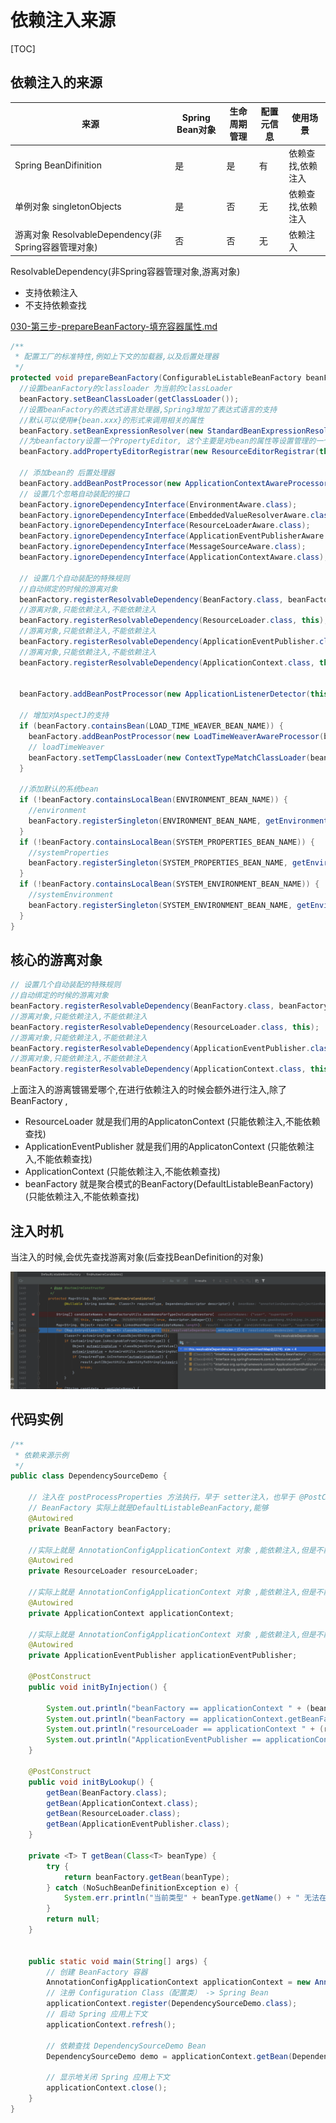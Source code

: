 # 依赖注入来源

[TOC]

## 依赖注入的来源

| 来源                                                | Spring Bean对象 | 生命周期管理 | 配置元信息 | 使用场景          |
| --------------------------------------------------- | --------------- | ------------ | ---------- | ----------------- |
| Spring BeanDifinition                               | 是              | 是           | 有         | 依赖查找,依赖注入 |
| 单例对象 singletonObjects                           | 是              | 否           | 无         | 依赖查找,依赖注入 |
| 游离对象 ResolvableDependency(非Spring容器管理对象) | 否              | 否           | 无         | 依赖注入          |

ResolvableDependency(非Spring容器管理对象,游离对象)

- 支持依赖注入
- 不支持依赖查找

 [030-第三步-prepareBeanFactory-填充容器属性.md](../080-Spring拓展点/030-第三步-prepareBeanFactory-填充容器属性.md) 

```java
/**
 * 配置工厂的标准特性,例如上下文的加载器,以及后置处理器
 */
protected void prepareBeanFactory(ConfigurableListableBeanFactory beanFactory) {
  //设置beanFactory的classloader 为当前的classLoader
  beanFactory.setBeanClassLoader(getClassLoader());
  //设置beanFactory的表达式语言处理器,Spring3增加了表达式语言的支持
  //默认可以使用#{bean.xxx}的形式来调用相关的属性
  beanFactory.setBeanExpressionResolver(new StandardBeanExpressionResolver(beanFactory.getBeanClassLoader()));
  //为beanfactory设置一个PropertyEditor, 这个主要是对bean的属性等设置管理的一个工具
  beanFactory.addPropertyEditorRegistrar(new ResourceEditorRegistrar(this, getEnvironment()));

  // 添加bean的 后置处理器
  beanFactory.addBeanPostProcessor(new ApplicationContextAwareProcessor(this));
  // 设置几个忽略自动装配的接口
  beanFactory.ignoreDependencyInterface(EnvironmentAware.class);
  beanFactory.ignoreDependencyInterface(EmbeddedValueResolverAware.class);
  beanFactory.ignoreDependencyInterface(ResourceLoaderAware.class);
  beanFactory.ignoreDependencyInterface(ApplicationEventPublisherAware.class);
  beanFactory.ignoreDependencyInterface(MessageSourceAware.class);
  beanFactory.ignoreDependencyInterface(ApplicationContextAware.class);

  // 设置几个自动装配的特殊规则
  //自动绑定的时候的游离对象
  beanFactory.registerResolvableDependency(BeanFactory.class, beanFactory);
  //游离对象,只能依赖注入,不能依赖注入
  beanFactory.registerResolvableDependency(ResourceLoader.class, this);
  //游离对象,只能依赖注入,不能依赖注入
  beanFactory.registerResolvableDependency(ApplicationEventPublisher.class, this);
  //游离对象,只能依赖注入,不能依赖注入
  beanFactory.registerResolvableDependency(ApplicationContext.class, this);


  beanFactory.addBeanPostProcessor(new ApplicationListenerDetector(this));

  // 增加对AspectJ的支持
  if (beanFactory.containsBean(LOAD_TIME_WEAVER_BEAN_NAME)) {
    beanFactory.addBeanPostProcessor(new LoadTimeWeaverAwareProcessor(beanFactory));
    // loadTimeWeaver
    beanFactory.setTempClassLoader(new ContextTypeMatchClassLoader(beanFactory.getBeanClassLoader()));
  }

  //添加默认的系统bean
  if (!beanFactory.containsLocalBean(ENVIRONMENT_BEAN_NAME)) {
    //environment
    beanFactory.registerSingleton(ENVIRONMENT_BEAN_NAME, getEnvironment());
  }
  if (!beanFactory.containsLocalBean(SYSTEM_PROPERTIES_BEAN_NAME)) {
    //systemProperties
    beanFactory.registerSingleton(SYSTEM_PROPERTIES_BEAN_NAME, getEnvironment().getSystemProperties());
  }
  if (!beanFactory.containsLocalBean(SYSTEM_ENVIRONMENT_BEAN_NAME)) {
    //systemEnvironment
    beanFactory.registerSingleton(SYSTEM_ENVIRONMENT_BEAN_NAME, getEnvironment().getSystemEnvironment());
  }
}
```

## 核心的游离对象

```java
// 设置几个自动装配的特殊规则
//自动绑定的时候的游离对象
beanFactory.registerResolvableDependency(BeanFactory.class, beanFactory);
//游离对象,只能依赖注入,不能依赖注入
beanFactory.registerResolvableDependency(ResourceLoader.class, this);
//游离对象,只能依赖注入,不能依赖注入
beanFactory.registerResolvableDependency(ApplicationEventPublisher.class, this);
//游离对象,只能依赖注入,不能依赖注入
beanFactory.registerResolvableDependency(ApplicationContext.class, this);
```

上面注入的游离镀锡爱哪个,在进行依赖注入的时候会额外进行注入,除了BeanFactory ,

- ResourceLoader  就是我们用的ApplicatonContext  (只能依赖注入,不能依赖查找)
- ApplicationEventPublisher 就是我们用的ApplicatonContext (只能依赖注入,不能依赖查找)
- ApplicationContext (只能依赖注入,不能依赖查找)
- beanFactory 就是聚合模式的BeanFactory(DefaultListableBeanFactory) (只能依赖注入,不能依赖查找)

## 注入时机

当注入的时候,会优先查找游离对象(后查找BeanDefinition的对象)

![image-20201112211515196](../../assets/image-20201112211515196.png)

## 代码实例

```java
/**
 * 依赖来源示例
 */
public class DependencySourceDemo {

    // 注入在 postProcessProperties 方法执行，早于 setter注入，也早于 @PostConstruct
  	// BeanFactory 实际上就是DefaultListableBeanFactory,能够 
  	@Autowired
    private BeanFactory beanFactory; 

  	//实际上就是 AnnotationConfigApplicationContext 对象 ,能依赖注入,但是不能依赖查找,属于游离对象
    @Autowired
    private ResourceLoader resourceLoader;

  	//实际上就是 AnnotationConfigApplicationContext 对象 ,能依赖注入,但是不能依赖查找,属于游离对象
    @Autowired
    private ApplicationContext applicationContext;

    //实际上就是 AnnotationConfigApplicationContext 对象 ,能依赖注入,但是不能依赖查找,属于游离对象
    @Autowired
    private ApplicationEventPublisher applicationEventPublisher;

    @PostConstruct
    public void initByInjection() {
    
        System.out.println("beanFactory == applicationContext " + (beanFactory == applicationContext));  //false
        System.out.println("beanFactory == applicationContext.getBeanFactory() " + (beanFactory == applicationContext.getAutowireCapableBeanFactory()));  //true
        System.out.println("resourceLoader == applicationContext " + (resourceLoader == applicationContext));  //true
        System.out.println("ApplicationEventPublisher == applicationContext " + (applicationEventPublisher == applicationContext));  //true
    }

    @PostConstruct
    public void initByLookup() {
        getBean(BeanFactory.class);
        getBean(ApplicationContext.class);
        getBean(ResourceLoader.class);
        getBean(ApplicationEventPublisher.class);
    }

    private <T> T getBean(Class<T> beanType) {
        try {
            return beanFactory.getBean(beanType);
        } catch (NoSuchBeanDefinitionException e) {
            System.err.println("当前类型" + beanType.getName() + " 无法在 BeanFactory 中查找!");
        }
        return null;
    }


    public static void main(String[] args) {
        // 创建 BeanFactory 容器
        AnnotationConfigApplicationContext applicationContext = new AnnotationConfigApplicationContext();
        // 注册 Configuration Class（配置类） -> Spring Bean
        applicationContext.register(DependencySourceDemo.class);
        // 启动 Spring 应用上下文
        applicationContext.refresh();

        // 依赖查找 DependencySourceDemo Bean
        DependencySourceDemo demo = applicationContext.getBean(DependencySourceDemo.class);

        // 显示地关闭 Spring 应用上下文
        applicationContext.close();
    }
}
```


